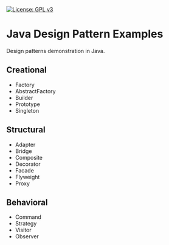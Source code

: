 [![License: GPL v3](https://img.shields.io/badge/License-GPLv3-blue.svg)](https://www.gnu.org/licenses/gpl-3.0)

# Java Design Pattern Examples

Design patterns demonstration in Java.

## Creational

 - Factory
 - AbstractFactory
 - Builder
 - Prototype
 - Singleton
 
## Structural
 
 - Adapter
 - Bridge
 - Composite
 - Decorator
 - Facade
 - Flyweight
 - Proxy

## Behavioral

 - Command
 - Strategy
 - Visitor
 - Observer